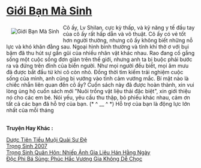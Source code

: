 <a href="https://truyentiki.com/gioi-ban-ma-sinh.30657/" title="Giới Bạn Mà Sinh"><h1>Giới Bạn Mà Sinh</h1></a><div style="display:table"><img align="right" style="float: left; padding: 10px;" src="https://truyentiki.com/a/img/str/src/30657.jpg" alt="Giới Bạn Mà Sinh">Cô ấy, Lv Shilan, cực kỳ thấp, và kỹ năng y tế đầu tay của cô ấy rất hấp dẫn và võ thuật. Cô ấy có vẻ tốt hơn người thường, nhưng cô ấy không biết những nỗ lực và khó khăn đằng sau. Ngoại hình bình thường và tính khí thờ ơ với bụi bặm đã thu hút sự gần gũi của nhiều nhân vật khác nhau. Rao đang cố gắng sống một cuộc sống đơn giản trên thế giới, nhưng anh ta bị buộc phải bước ra và đứng trên đỉnh của biển người. Như mọi người đều biết, mọi âm mưu đã được bắt đầu từ khi cô còn nhỏ. Đồng thời tìm kiếm trải nghiệm cuộc sống của mình, anh cũng bị vướng vào tình cảm vướng mắc. Bí mật nào là chiếc nhẫn liên quan đến cô ấy? Cuốn sách này đã được hoàn thành, xin vui lòng ủng hộ cuốn sách mới "Nuôi trồng vật liệu thải đặc biệt", xin giới thiệu nó cho các em bé. Nói yếu, yêu cầu thu thập, bỏ phiếu khác nhau, cảm ơn tất cả các bạn đã hỗ trợ của bạn. (* ^ __ ^ *) Hỗ trợ của bạn là động lực lớn nhất của mỗi tháng</div><p><br><b>Truyện Hay Khác :</b></p><a href="https://truyentiki.com/duoc-tien-tieu-muoi-quai-su-de.30656/" alt="Dược Tiên Tiểu Muội Quải Sư Đệ">Dược Tiên Tiểu Muội Quải Sư Đệ</a><br/><a href="https://github.com/nownovels/top500/tree/master/truyenhay/33791/" alt="Trọng Sinh 2007">Trọng Sinh 2007</a><br/><a href="https://www.scoop.it/topic/nownovels/p/4119101657/2020/06/15/truyen-trong-sinh-quan-hon-nhiep-anh-gia-lieu-han-hang-ngay" alt="Trọng Sinh Quân Hôn: Nhiếp Ảnh Gia Liêu Hán Hằng Ngày">Trọng Sinh Quân Hôn: Nhiếp Ảnh Gia Liêu Hán Hằng Ngày</a><br/><a href="https://github.com/nownovels/truyenhay/tree/master/truyenhay/30599/README.md" alt="Độc Phi Bá Sủng: Phúc Hắc Vương Gia Không Dễ Chọc">Độc Phi Bá Sủng: Phúc Hắc Vương Gia Không Dễ Chọc</a><br/>